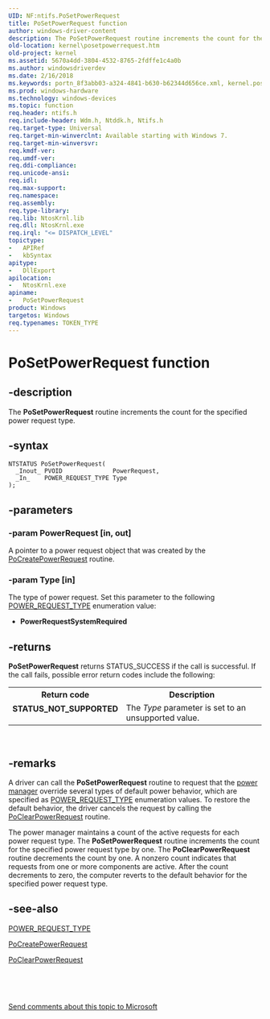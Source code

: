 ```yaml
---
UID: NF:ntifs.PoSetPowerRequest
title: PoSetPowerRequest function
author: windows-driver-content
description: The PoSetPowerRequest routine increments the count for the specified power request type.
old-location: kernel\posetpowerrequest.htm
old-project: kernel
ms.assetid: 5670a4dd-3804-4532-8765-2fdffe1c4a0b
ms.author: windowsdriverdev
ms.date: 2/16/2018
ms.keywords: portn_8f3abb03-a324-4841-b630-b62344d656ce.xml, kernel.posetpowerrequest, PoSetPowerRequest, wdm/PoSetPowerRequest, PoSetPowerRequest routine [Kernel-Mode Driver Architecture]
ms.prod: windows-hardware
ms.technology: windows-devices
ms.topic: function
req.header: ntifs.h
req.include-header: Wdm.h, Ntddk.h, Ntifs.h
req.target-type: Universal
req.target-min-winverclnt: Available starting with Windows 7.
req.target-min-winversvr: 
req.kmdf-ver: 
req.umdf-ver: 
req.ddi-compliance: 
req.unicode-ansi: 
req.idl: 
req.max-support: 
req.namespace: 
req.assembly: 
req.type-library: 
req.lib: NtosKrnl.lib
req.dll: NtosKrnl.exe
req.irql: "<= DISPATCH_LEVEL"
topictype:
-	APIRef
-	kbSyntax
apitype:
-	DllExport
apilocation:
-	NtosKrnl.exe
apiname:
-	PoSetPowerRequest
product: Windows
targetos: Windows
req.typenames: TOKEN_TYPE
---
```


# PoSetPowerRequest function


## -description


The <b>PoSetPowerRequest</b> routine increments the count for the specified power request type.


## -syntax


````
NTSTATUS PoSetPowerRequest(
  _Inout_ PVOID              PowerRequest,
  _In_    POWER_REQUEST_TYPE Type
);
````


## -parameters




### -param PowerRequest [in, out]

A pointer to a power request object that was created by the <a href="..\wdm\nf-wdm-pocreatepowerrequest.md">PoCreatePowerRequest</a> routine.


### -param Type [in]

The type of power request. Set this parameter to the following <a href="..\wdm\ne-wdm-_power_request_type.md">POWER_REQUEST_TYPE</a> enumeration value:

<ul>
<li>
<b>PowerRequestSystemRequired</b>

</li>
</ul>

## -returns



<b>PoSetPowerRequest</b> returns STATUS_SUCCESS if the call is successful. If the call fails, possible error return codes include the following:

<table>
<tr>
<th>Return code</th>
<th>Description</th>
</tr>
<tr>
<td width="40%">
<dl>
<dt><b>STATUS_NOT_SUPPORTED</b></dt>
</dl>
</td>
<td width="60%">
The <i>Type</i> parameter is set to an unsupported value.

</td>
</tr>
</table>
 




## -remarks



A driver can call the <b>PoSetPowerRequest</b> routine to request that the <a href="https://msdn.microsoft.com/library/windows/hardware/ff559829">power manager</a> override several types of default power behavior, which are specified as <a href="..\wdm\ne-wdm-_power_request_type.md">POWER_REQUEST_TYPE</a> enumeration values. To restore the default behavior, the driver cancels the request by calling the <a href="..\wdm\nf-wdm-poclearpowerrequest.md">PoClearPowerRequest</a> routine.

The power manager maintains a count of the active requests for each power request type. The <b>PoSetPowerRequest</b> routine increments the count for the specified power request type by one. The <b>PoClearPowerRequest</b> routine decrements the count by one. A nonzero count indicates that requests from one or more components are active. After the count decrements to zero, the computer reverts to the default behavior for the specified power request type.




## -see-also

<a href="..\wdm\ne-wdm-_power_request_type.md">POWER_REQUEST_TYPE</a>



<a href="..\wdm\nf-wdm-pocreatepowerrequest.md">PoCreatePowerRequest</a>



<a href="..\wdm\nf-wdm-poclearpowerrequest.md">PoClearPowerRequest</a>



 

 

<a href="mailto:wsddocfb@microsoft.com?subject=Documentation%20feedback [kernel\kernel]:%20PoSetPowerRequest routine%20 RELEASE:%20(2/16/2018)&amp;body=%0A%0APRIVACY STATEMENT%0A%0AWe use your feedback to improve the documentation. We don't use your email address for any other purpose, and we'll remove your email address from our system after the issue that you're reporting is fixed. While we're working to fix this issue, we might send you an email message to ask for more info. Later, we might also send you an email message to let you know that we've addressed your feedback.%0A%0AFor more info about Microsoft's privacy policy, see http://privacy.microsoft.com/en-us/default.aspx." title="Send comments about this topic to Microsoft">Send comments about this topic to Microsoft</a>


